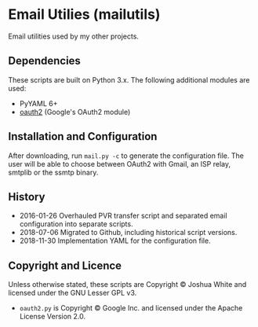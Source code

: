# Email Utilies (mailutils)
Email utilities used by my other projects.

## Dependencies

These scripts are built on Python 3.x. The following additional modules are used:

* PyYAML 6+
* [oauth2](https://github.com/google/gmail-oauth2-tools/wiki/OAuth2DotPyRunThrough) (Google's OAuth2 module)

## Installation and Configuration

After downloading, run `mail.py -c` to generate the configuration file. The user will be able to choose between OAuth2 with Gmail, an ISP relay, smtplib or the ssmtp binary.

## History

* 2016-01-26 Overhauled PVR transfer script and separated email configuration into separate scripts.
* 2018-07-06 Migrated to Github, including historical script versions.
* 2018-11-30 Implementation YAML for the configuration file.

## Copyright and Licence

Unless otherwise stated, these scripts are Copyright © Joshua White and licensed under the GNU Lesser GPL v3.

* `oauth2.py` is Copyright © Google Inc. and licensed under the Apache License Version 2.0.
